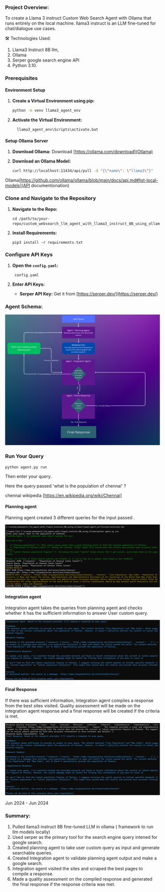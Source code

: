 ### Project Overview: 
To create a Llama 3 instruct Custom Web Search Agent with Ollama that runs entirely on the local machine. llama3 instruct is an LLM fine-tuned for chat/dialogue use cases.

🛠️ Technologies Used:
1. Llama3 Instruct 8B llm, 
2. Ollama 
3. Serper google search engine API
4. Python 3.10.

### Prerequisites
#### Environment Setup

1. **Create a Virtual Environment using pip:**
   ```bash
   python -m venv llama3_agent_env
   ```
   
3. **Activate the Virtual Environment:**
   ```bash
     llama3_agent_env\Scripts\activate.bat
   ```
#### Setup Ollama Server
1. **Download Ollama:**
   Download [https://ollama.com/download](Ollama)

2. **Download an Ollama Model:**
   ```bash
   curl http://localhost:11434/api/pull -d "{\"name\": \"llama3\"}"
   ```
Ollama[https://github.com/ollama/ollama/blob/main/docs/api.md#list-local-models](API documentionation)

### Clone and Navigate to the Repository

1. **Navigate to the Repo:**
   ```
   cd /path/to/your-repo/custom_websearch_llm_agent_with_llama3_instruct_8B_using_ollama
   ```

2. **Install Requirements:**
   ```
   pip3 install -r requirements.txt
   ```

### Configure API Keys

1. **Open the `config.yaml`:**
   ```
    config.yaml
   ```

2. **Enter API Keys:**
   - **Serper API Key:** Get it from [https://serper.dev/](https://serper.dev/)
   
### Agent Schema:

![Agent Schema](assets/agent_schema.png)

### Run Your Query
```
python agent.py run
```
Then enter your query.

Here the query passed 'what is the population of chennai' ?

chennai wikipedia [https://en.wikipedia.org/wiki/Chennai]

#### Planning agent 

Planning agent created 3 different queries for the input passed .

![Planning Agent](assets/planning_agent.png)

#### Integration agent 

Integration agent takes the queries from planning agent and checks whether it has the sufficient information to answer User custom query.

![Integration Agent](assets/integration_agent.png)

#### Final Response  

If there was sufficient information, Integration agent compiles a response from the best sites visited.
Quality assessment will be made on the integration agent response and a final response will be created if the criteria is met.

![Final Response](assets/final_response.png)

Jun 2024 - Jun 2024


### Summary:

1. Pulled llama3 instruct 8B fine-tuned LLM in ollama ( framework to run llm models locally)
2. Used serper as the primary tool for the search engine query intened for google search.
3. Created planning agent to take user custom query as input and generate searchable queries.
4. Created Integration agent to validate planning agent output and make a google search.
5. Integration agent visited the sites and scraped the best pages to compile a response.
6. Made a quality assessment on the compiled response and generated the final response if the response criteria was met.
